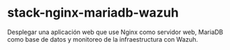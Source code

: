 # stack-nginx-mariadb-wazuh
Desplegar una aplicación web que use Nginx como servidor web, MariaDB como base de datos y monitoreo de la infraestructura con Wazuh.
